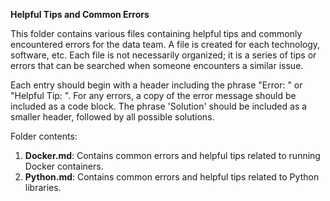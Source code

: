 **Helpful Tips and Common Errors**

This folder contains various files containing helpful tips and commonly encountered errors for the data team. A file is created for each technology, software, etc. Each file is not necessarily organized; it is a series of tips or errors that can be searched when someone encounters a similar issue.

Each entry should begin with a header including the phrase "Error: " or "Helpful Tip: ". For any errors, a copy of the error message should be included as a code block. The phrase 'Solution' should be included as a smaller header, followed by all possible solutions.

Folder contents:
1. **Docker.md**: Contains common errors and helpful tips related to running Docker containers.
2. **Python.md**: Contains common errors and helpful tips related to Python libraries.
